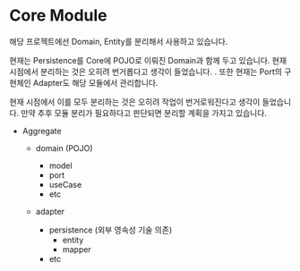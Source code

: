 # Core Module

해당 프로젝트에선 Domain, Entity를 분리해서 사용하고 있습니다.

현재는 Persistence를 Core에 POJO로 이뤄진 Domain과 함께 두고 있습니다.
현재 시점에서 분리하는 것은 오히려 번거롭다고 생각이 들었습니다. . 또한 현재는 Port의 구현체인 Adapter도 해당 모듈에서 관리합니다.

현재 시점에서 이를 모두 분리하는 것은 오히려 작업이 번거로워진다고 생각이 들었습니다.
만약 추후 모듈 분리가 필요하다고 판단되면 분리할 계획을 가지고 있습니다.

- Aggregate
    - domain (POJO)
        - model
        - port
        - useCase
        - etc

  - adapter
      - persistence (외부 영속성 기술 의존)
          - entity
          - mapper
      - etc